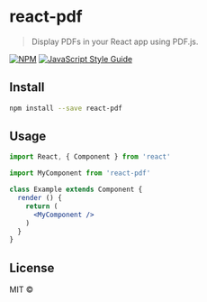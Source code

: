 # react-pdf

> Display PDFs in your React app using PDF.js.

[![NPM](https://img.shields.io/npm/v/react-pdf.svg)](https://www.npmjs.com/package/react-pdf) [![JavaScript Style Guide](https://img.shields.io/badge/code_style-standard-brightgreen.svg)](https://standardjs.com)

## Install

```bash
npm install --save react-pdf
```

## Usage

```jsx
import React, { Component } from 'react'

import MyComponent from 'react-pdf'

class Example extends Component {
  render () {
    return (
      <MyComponent />
    )
  }
}
```

## License

MIT © [](https://github.com/)
